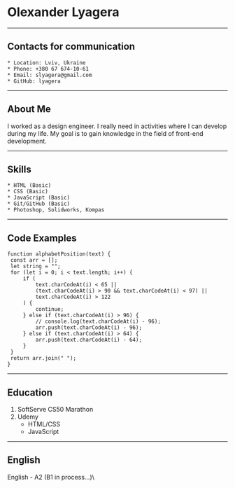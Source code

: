 # Olexander Lyagera

---

## Contacts for communication

    * Location: Lviv, Ukraine
    * Phone: +380 67 674-10-61
    * Email: slyagera@gmail.com
    * GitHub: lyagera

---

## About Me

   I worked as a design engineer.  I really need in activities where I can develop during my life. My goal is to gain knowledge in the field of front-end development.

---

## Skills

    * HTML (Basic)
    * CSS (Basic)
    * JavaScript (Basic)
    * Git/GitHub (Basic)
    * Photoshop, Solidworks, Kompas

---

## Code Examples

   ```
function alphabetPosition(text) {
    const arr = [];
    let string = "";
    for (let i = 0; i < text.length; i++) {
        if (
            text.charCodeAt(i) < 65 ||
            (text.charCodeAt(i) > 90 && text.charCodeAt(i) < 97) ||
            text.charCodeAt(i) > 122
        ) {
            continue;
        } else if (text.charCodeAt(i) > 96) {
            // console.log(text.charCodeAt(i) - 96);
            arr.push(text.charCodeAt(i) - 96);
        } else if (text.charCodeAt(i) > 64) {
            arr.push(text.charCodeAt(i) - 64);
        }
    }
    return arr.join(" ");
}
   ```

---

## Education

   1. SoftServe CS50 Marathon
   2. Udemy
      * HTML/CSS
      * JavaScript

---

## English

English - A2 (B1 in process…)\
